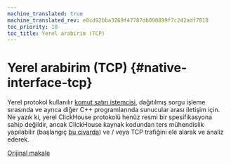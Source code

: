 ```yaml
---
machine_translated: true
machine_translated_rev: e8cd92bba3269f47787db090899f7c242adf7818
toc_priority: 18
toc_title: Yerel arabirim (TCP)
---
```


# Yerel arabirim (TCP) {#native-interface-tcp}

Yerel protokol kullanılır [komut satırı istemcisi](cli.md), dağıtılmış sorgu işleme sırasında ve ayrıca diğer C++ programlarında sunucular arası iletişim için. Ne yazık ki, yerel ClickHouse protokolü henüz resmi bir spesifikasyona sahip değildir, ancak ClickHouse kaynak kodundan ters mühendislik yapılabilir (başlangıç [bu civarda](https://github.com/ClickHouse/ClickHouse/tree/master/src/Client)) ve / veya TCP trafiğini ele alarak ve analiz ederek.

[Orijinal makale](https://clickhouse.tech/docs/en/interfaces/tcp/) <!--hide-->
